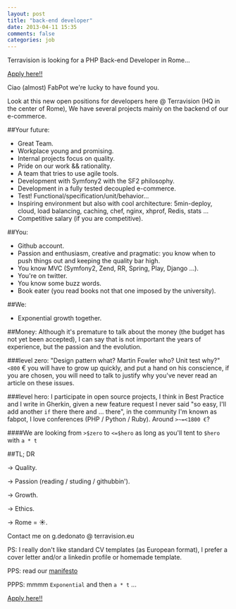 ```yaml
---
layout: post
title: "back-end developer"
date: 2013-04-11 15:35
comments: false
categories: job
---
```


Terravision is looking for a PHP Back-end Developer in Rome...
<!-- more -->

[Apply here!!](https://docs.google.com/forms/d/1b0Zf1I3P7P38IHwQs3JptwxsmZx3NjzycX6akZLh6TA/viewform)


Ciao (almost) FabPot we're lucky to have found you.

Look at this new open positions for developers here @ Terravision (HQ in the center of Rome),
We have several projects mainly on the backend of our e-commerce.

##Your future:
- Great Team.
- Workplace young and promising.
- Internal projects focus on quality.
- Pride on our work && rationality.
- A team that tries to use agile tools.
- Development with Symfony2 with the SF2 philosophy.
- Development in a fully tested decoupled e-commerce.
- Test! Functional/specification/unit/behavior...
- Inspiring environment but also with cool architecture: 5min-deploy, cloud, load balancing, caching, chef, nginx, xhprof, Redis, stats ...
- Competitive salary (if you are competitive).

##You:
- Github account.
- Passion and enthusiasm, creative and pragmatic: you know when to push things out and keeping the quality bar high.
- You know MVC (Symfony2, Zend, RR, Spring, Play, Django ...).
- You're on twitter.
- You know some buzz words.
- Book eater (you read books not that one imposed by the university).

##We:
- Exponential growth together.

##Money:
Although it's premature to talk about the money (the budget has not yet been accepted), I can say that
is not important the years of experience, but the passion and the evolution.

###level zero:
"Design pattern what? Martin Fowler who? Unit test why?" `<800` €
you will have to grow up quickly, and put a hand on his conscience, if you are chosen, you will need to talk to justify why you've never read an article on these issues.

###level hero:
I participate in open source projects, I think in Best Practice and I write in Gherkin, given a new feature request I never said "so easy, I'll add another `if` there there and ... there", in the community I'm known as fabpot, I love conferences (PHP / Python / Ruby​​). Around `>~=<1800 €`?

####We are looking from `>$zero` to `<=$hero` as long as you'll tent to `$hero` with `a * t`

##TL; DR

-> Quality.

-> Passion (reading / studing / githubbin').

-> Growth.

-> Ethics.

-> Rome = ☀.


Contact me on g.dedonato @ terravision.eu

PS: I really don't like standard CV templates (as European format), I prefer a cover letter and/or a linkedin profile or homemade template.

PPS: read our [manifesto](https://gist.github.com/liuggio/4339207#file-software-team-manifesto-md)

PPPS: mmmm  `Exponential` and then  `a * t` ...


[Apply here!!](https://docs.google.com/forms/d/1b0Zf1I3P7P38IHwQs3JptwxsmZx3NjzycX6akZLh6TA/viewform)



